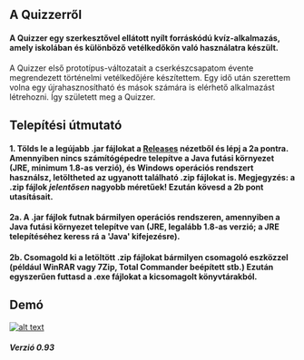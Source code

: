 ## A Quizzerről

#### A Quizzer egy szerkesztővel ellátott nyílt forráskódú kvíz-alkalmazás, amely iskolában és különböző vetélkedőkön való használatra készült.
A Quizzer első prototípus-változatait a cserkészcsapatom évente megrendezett történelmi vetélkedőjére készítettem. Egy idő után szerettem volna egy újrahasznosítható és mások számára is elérhető alkalmazást létrehozni. Így született meg a Quizzer.

## Telepítési útmutató

#### 1. Tölds le a legújabb .jar fájlokat a [Releases](https://github.com/hszilard93/Quizzer/releases) nézetből és lépj a 2a pontra. Amennyiben nincs számítógépedre telepítve a Java futási környezet (JRE, minimum 1.8-as verzió), és Windows operációs rendszert használsz, letöltheted az ugyanott található .zip fájlokat is. Megjegyzés: a .zip fájlok *jelentősen* nagyobb méretűek! Ezután kövesd a 2b pont utasításait. 
#### 2a. A .jar fájlok futnak bármilyen operációs rendszeren, amennyiben a Java futási környezet telepítve van (JRE, legalább 1.8-as verzió; a JRE telepítéséhez keress rá a 'Java' kifejezésre).
#### 2b. Csomagold ki a letöltött .zip fájlokat bármilyen csomagoló eszközzel (például WinRAR vagy 7Zip, Total Commander beépített stb.) Ezután egyszerűen futtasd a .exe fájlokat a kicsomagolt könyvtárakból.


## Demó

[![alt text](https://i.imgur.com/BXr7ANo.jpg "Kattints a videóhoz")](https://www.youtube.com/watch?v=Yfu9C1AcGk0&feature=youtu.be)

##### Verzió 0.93
